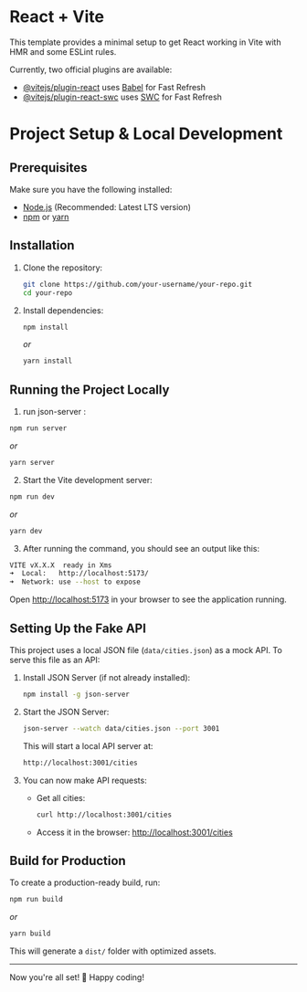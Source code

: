 # React + Vite

This template provides a minimal setup to get React working in Vite with HMR and some ESLint rules.

Currently, two official plugins are available:

- [@vitejs/plugin-react](https://github.com/vitejs/vite-plugin-react/blob/main/packages/plugin-react/README.md) uses [Babel](https://babeljs.io/) for Fast Refresh
- [@vitejs/plugin-react-swc](https://github.com/vitejs/vite-plugin-react-swc) uses [SWC](https://swc.rs/) for Fast Refresh




# Project Setup & Local Development

## Prerequisites

Make sure you have the following installed:

- [Node.js](https://nodejs.org/) (Recommended: Latest LTS version)
- [npm](https://www.npmjs.com/) or [yarn](https://yarnpkg.com/)

## Installation

1. Clone the repository:

   ```sh
   git clone https://github.com/your-username/your-repo.git
   cd your-repo
   ```

2. Install dependencies:

   ```sh
   npm install
   ```
   _or_
   ```sh
   yarn install
   ```

## Running the Project Locally

1. run json-server :

```sh
npm run server
```
_or_
```sh
yarn server
```


2. Start the Vite development server:

```sh
npm run dev
```
_or_
```sh
yarn dev
```

3. After running the command, you should see an output like this:

```sh
VITE vX.X.X  ready in Xms
➜  Local:   http://localhost:5173/
➜  Network: use --host to expose
```

Open [http://localhost:5173](http://localhost:5173) in your browser to see the application running.

## Setting Up the Fake API

This project uses a local JSON file (`data/cities.json`) as a mock API. To serve this file as an API:

1. Install JSON Server (if not already installed):

   ```sh
   npm install -g json-server
   ```

2. Start the JSON Server:

   ```sh
   json-server --watch data/cities.json --port 3001
   ```

   This will start a local API server at:

   ```sh
   http://localhost:3001/cities
   ```

3. You can now make API requests:

   - Get all cities:
     ```sh
     curl http://localhost:3001/cities
     ```
   - Access it in the browser: [http://localhost:3001/cities](http://localhost:3001/cities)

## Build for Production

To create a production-ready build, run:

```sh
npm run build
```
_or_
```sh
yarn build
```

This will generate a `dist/` folder with optimized assets.

---

Now you're all set! 🚀 Happy coding!
